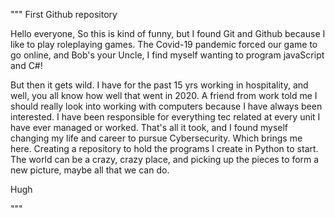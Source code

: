 """
First Github repository 

Hello everyone, 
So this is kind of funny, but I found Git and Github because I like to play roleplaying games. 
The Covid-19 pandemic forced our game to go online, and Bob's your Uncle, I find myself wanting to program javaScript and C#!

But then it gets wild. 
I have for the past 15 yrs working in hospitality, and well, you all know how well that went in 2020. 
A friend from work told me I should really look into working with computers because  I have always been interested. I have been responsible for everything tec related at every unit I have ever managed or worked. 
That's all it took, and I found myself changing my life and career to pursue Cybersecurity. Which brings me here. 
Creating a repository to hold the programs I create in Python to start. 
The world can be a crazy, crazy place, and picking up the pieces to form a new picture, maybe all that we can do. 

 Hugh 

"""
